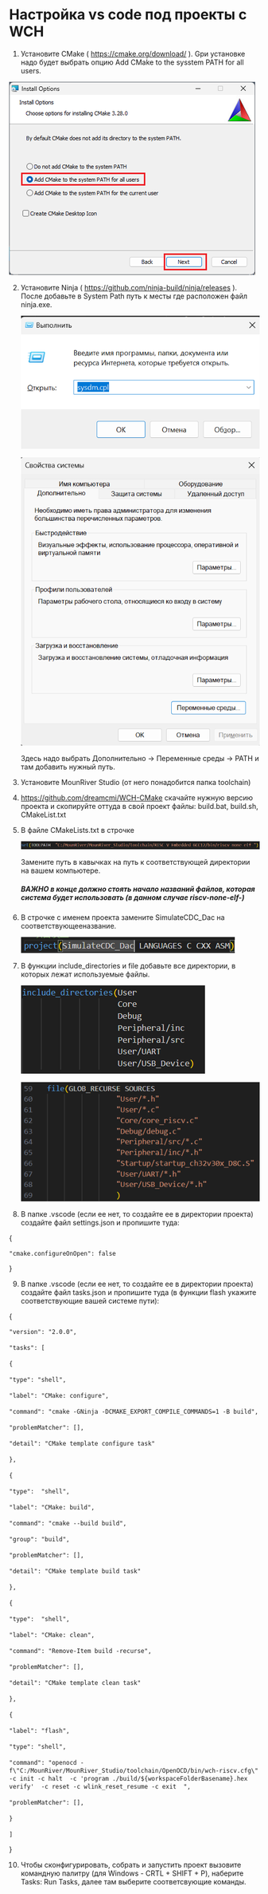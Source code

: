 # Настройка vs code под проекты с WCH

1. Установите CMake ( https://cmake.org/download/ ). Gри установке надо будет выбрать опцию Add CMake to the sysstem PATH for all users.

![1723405868850](image/README/1723405868850.png)

2. Установите Ninja  ( https://github.com/ninja-build/ninja/releases ). После добавьте в System Path путь к месты где расположен файл ninja.exe.

   ![1723406075860](image/README/1723406075860.png)

   ![1723406105873](image/README/1723406105873.png)

   Здесь надо выбрать Дополнительно -> Переменные среды -> PATH и там добавить нужный путь.
3. Установите MounRiver Studio (от него понадобится папка toolchain)
4. https://github.com/dreamcmi/WCH-CMake скачайте нужную версию проекта и скопируйте оттуда в свой проект файлы: build.bat, build.sh, CMakeList.txt
5. В файле CMakeLists.txt в строчке

   ![1723406354227](image/README/1723406354227.png)

   Замените путь в кавычках на путь к соответствующей директории на вашем компьютере.

   ##### ВАЖНО в конце должно стоять начало названий файлов, которая система будет использовать (в данном случае riscv-none-elf-)
6. В строчке с именем проекта замените SimulateCDC_Dac на соответствующееназвание.

   ![1723406530292](image/README/1723406530292.png)
7. В функции include_directories и file добавьте все директории, в которых лежат используемые файлы.

   ![1723406598638](image/README/1723406598638.png)

   ![1723406815331](image/README/1723406815331.png)
8. В папке .vscode (если ее нет, то создайте ее в директории проекта) создайте файл settings.json и пропишите туда:

{

    "cmake.configureOnOpen": false

}

9. В папке .vscode (если ее нет, то создайте ее в директории проекта) создайте файл tasks.json и пропишите туда (в функции flash укажите соответствующие вашей системе пути):

{

    "version": "2.0.0",

    "tasks": [

    {

    "type": "shell",

    "label": "CMake: configure",

    "command": "cmake -GNinja -DCMAKE_EXPORT_COMPILE_COMMANDS=1 -B build",

    "problemMatcher": [],

    "detail": "CMake template configure task"

    },

    {

    "type":  "shell",

    "label": "CMake: build",

    "command": "cmake --build build",

    "group": "build",

    "problemMatcher": [],

    "detail": "CMake template build task"

    },

    {

    "type":  "shell",

    "label": "CMake: clean",

    "command": "Remove-Item build -recurse",

    "problemMatcher": [],

    "detail": "CMake template clean task"

    },

    {

    "label": "flash",

    "type": "shell",

    "command": "openocd -f\"C:/MounRiver/MounRiver_Studio/toolchain/OpenOCD/bin/wch-riscv.cfg\" -c init -c halt  -c 'program ./build/${workspaceFolderBasename}.hex verify'  -c reset -c wlink_reset_resume -c exit  ",

    "problemMatcher": [],

    }

    ]

}

10. Чтобы сконфигурировать, собрать и запустить проект вызовите командную палитру (для Windows - CRTL + SHIFT + P), наберите Tasks: Run Tasks, далее там выберите соответсвующие команды.
